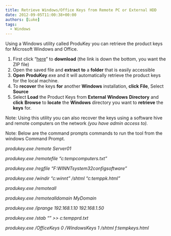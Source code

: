 ```yaml
---
title: Retrieve Windows/Office Keys from Remote PC or External HDD
date: 2012-09-05T11:00:38+00:00
authors: [Luke]
tags:
  - Windows
---
```

Using a Windows utility called ProduKey you can retrieve the product keys for Microsoft Windows and Office.

<ol start="1">
  <li>
    First click “<a title="Produ Key" href="http://www.nirsoft.net/utils/product_cd_key_viewer.html" target="_blank">here</a>” to <strong>download</strong> (the link is down the bottom, you want the ZIP file)
  </li>
  <li>
    Open the saved file and <strong>extract</strong> <strong>to</strong> a <strong>folder</strong> that is easily accessible
  </li>
  <li>
    <strong>Open</strong> <strong>ProduKey</strong>.exe and it will automatically retrieve the product keys for the local machine.
  </li>
  <li>
    To <strong>recover</strong> the keys <strong>for</strong> another <strong>Windows</strong> installation, <strong>click</strong> <strong>File</strong>, Select <strong>Source</strong>
  </li>
  <li>
    Select <strong>Load</strong> the Product Keys from <strong>External</strong> <strong>Windows</strong> <strong>Directory</strong> and <strong>click</strong> <strong>Browse</strong> to <strong>locate</strong> the <strong>Windows</strong> directory you want to <strong>retrieve</strong> the <strong>keys</strong> for.
  </li>
</ol>

Note: Using this utility you can also recover the keys using a software hive and remote computers on the network _(you have admin access to)._

Note: Below are the command prompts commands to run the tool from the windows Command Prompt.

_produkey.exe /remote Server01_

_produkey.exe /remotefile &#8220;c:tempcomputers.txt&#8221;_

_produkey.exe /regfile &#8220;F:WINNTsystem32configsoftware&#8221;_

_produkey.exe /windir &#8220;c:winnt&#8221; /shtml &#8220;c:temppk.html&#8221;_

_produkey.exe /remoteall_

_produkey.exe /remotealldomain MyDomain_

_produkey.exe /iprange 192.168.1.10 192.168.1.50_

_produkey.exe /stab &#8220;&#8221; >> c:tempprd.txt_

_produkey.exe /OfficeKeys 0 /WindowsKeys 1 /shtml f:tempkeys.html_

&nbsp;